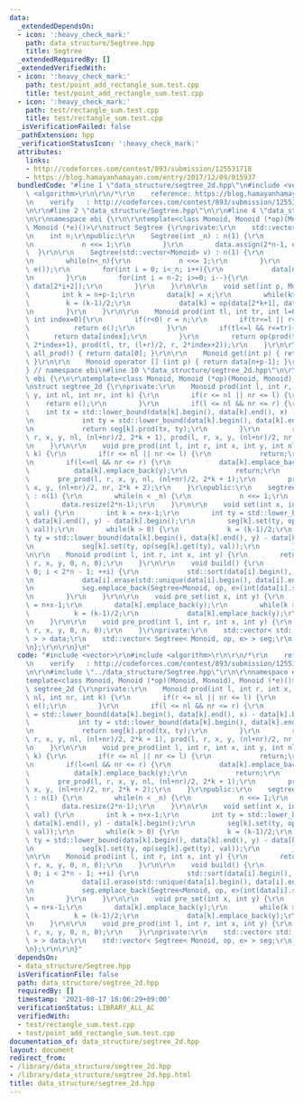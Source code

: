 ```yaml
---
data:
  _extendedDependsOn:
  - icon: ':heavy_check_mark:'
    path: data_structure/Segtree.hpp
    title: Segtree
  _extendedRequiredBy: []
  _extendedVerifiedWith:
  - icon: ':heavy_check_mark:'
    path: test/point_add_rectangle_sum.test.cpp
    title: test/point_add_rectangle_sum.test.cpp
  - icon: ':heavy_check_mark:'
    path: test/rectangle_sum.test.cpp
    title: test/rectangle_sum.test.cpp
  _isVerificationFailed: false
  _pathExtension: hpp
  _verificationStatusIcon: ':heavy_check_mark:'
  attributes:
    links:
    - http://codeforces.com/contest/893/submission/125531718
    - https://blog.hamayanhamayan.com/entry/2017/12/09/015937
  bundledCode: "#line 1 \"data_structure/segtree_2d.hpp\"\n#include <vector>\r\n#include\
    \ <algorithm>\r\n\r\n/*\r\n    reference: https://blog.hamayanhamayan.com/entry/2017/12/09/015937\r\
    \n    verify   : http://codeforces.com/contest/893/submission/125531718\r\n*/\r\
    \n\r\n#line 2 \"data_structure/Segtree.hpp\"\n\r\n#line 4 \"data_structure/Segtree.hpp\"\
    \n\r\nnamespace ebi {\r\n\r\ntemplate<class Monoid, Monoid (*op)(Monoid, Monoid),\
    \ Monoid (*e)()>\r\nstruct Segtree {\r\nprivate:\r\n    std::vector<Monoid> data;\r\
    \n    int n;\r\npublic:\r\n    Segtree(int _n) : n(1) {\r\n        while(n<_n){\r\
    \n            n <<= 1;\r\n        }\r\n        data.assign(2*n-1, e());\r\n  \
    \  }\r\n\r\n    Segtree(std::vector<Monoid> v) : n(1) {\r\n        int _n = v.size();\r\
    \n        while(n<_n){\r\n            n <<= 1;\r\n        }\r\n        data.assign(2*n-1,\
    \ e());\r\n        for(int i = 0; i<_n; i++){\r\n            data[n+i-1] = v[i];\r\
    \n        }\r\n        for(int i = n-2; i>=0; i--){\r\n            data[i] = op(data[2*i+1],\
    \ data[2*i+2]);\r\n        }\r\n    }\r\n\r\n    void set(int p, Monoid x){\r\n\
    \        int k = n+p-1;\r\n        data[k] = x;\r\n        while(k>0){\r\n   \
    \         k = (k-1)/2;\r\n            data[k] = op(data[2*k+1], data[2*k+2]);\r\
    \n        }\r\n    }\r\n\r\n    Monoid prod(int tl, int tr, int l=0, int r=-1,\
    \ int index=0){\r\n        if(r<0) r = n;\r\n        if(tr<=l || r<=tl){\r\n \
    \           return e();\r\n        }\r\n        if(tl<=l && r<=tr){\r\n      \
    \      return data[index];\r\n        }\r\n        return op(prod(tl, tr, l, (l+r)/2,\
    \ 2*index+1), prod(tl, tr, (l+r)/2, r, 2*index+2));\r\n    }\r\n\r\n    Monoid\
    \ all_prod() { return data[0]; }\r\n\r\n    Monoid get(int p) { return data[n+p-1];\
    \ }\r\n\r\n    Monoid operator [] (int p) { return data[n+p-1]; }\r\n};\r\n\r\n\
    } // namespace ebi\n#line 10 \"data_structure/segtree_2d.hpp\"\n\r\nnamespace\
    \ ebi {\r\n\r\ntemplate<class Monoid, Monoid (*op)(Monoid, Monoid), Monoid (*e)()>\r\
    \nstruct segtree_2d {\r\nprivate:\r\n    Monoid prod(int l, int r, int x, int\
    \ y, int nl, int nr, int k) {\r\n        if(r <= nl || nr <= l) {\r\n        \
    \    return e();\r\n        }\r\n        if(l <= nl && nr <= r) {\r\n        \
    \    int tx = std::lower_bound(data[k].begin(), data[k].end(), x) - data[k].begin();\r\
    \n            int ty = std::lower_bound(data[k].begin(), data[k].end(), y) - data[k].begin();\r\
    \n            return seg[k].prod(tx, ty);\r\n        }\r\n        return op(prod(l,\
    \ r, x, y, nl, (nl+nr)/2, 2*k + 1), prod(l, r, x, y, (nl+nr)/2, nr, 2*k + 2));\r\
    \n    }\r\n\r\n    void pre_prod(int l, int r, int x, int y, int nl, int nr, int\
    \ k) {\r\n        if(r <= nl || nr <= l) {\r\n            return;\r\n        }\r\
    \n        if(l<=nl && nr <= r) {\r\n            data[k].emplace_back(x);\r\n \
    \           data[k].emplace_back(y);\r\n            return;\r\n        }\r\n \
    \       pre_prod(l, r, x, y, nl, (nl+nr)/2, 2*k + 1);\r\n        pre_prod(l, r,\
    \ x, y, (nl+nr)/2, nr, 2*k + 2);\r\n    }\r\npublic:\r\n    segtree_2d(int _n)\
    \ : n(1) {\r\n        while(n < _n) {\r\n            n <<= 1;\r\n        }\r\n\
    \        data.resize(2*n-1);\r\n    }\r\n\r\n    void set(int x, int y, Monoid\
    \ val) {\r\n        int k = n+x-1;\r\n        int ty = std::lower_bound(data[k].begin(),\
    \ data[k].end(), y) - data[k].begin();\r\n        seg[k].set(ty, op(seg[k].get(ty),\
    \ val));\r\n        while(k > 0) {\r\n            k = (k-1)/2;\r\n           \
    \ ty = std::lower_bound(data[k].begin(), data[k].end(), y) - data[k].begin();\r\
    \n            seg[k].set(ty, op(seg[k].get(ty), val));\r\n        }\r\n    }\r\
    \n\r\n    Monoid prod(int l, int r, int x, int y) {\r\n        return prod(l,\
    \ r, x, y, 0, n, 0);\r\n    }\r\n\r\n    void build() {\r\n        for(int i =\
    \ 0; i < 2*n - 1; ++i) {\r\n            std::sort(data[i].begin(), data[i].end());\r\
    \n            data[i].erase(std::unique(data[i].begin(), data[i].end()), data[i].end());\r\
    \n            seg.emplace_back(Segtree<Monoid, op, e>(int(data[i].size())));\r\
    \n        }\r\n    }\r\n\r\n    void pre_set(int x, int y) {\r\n        int k\
    \ = n+x-1;\r\n        data[k].emplace_back(y);\r\n        while(k > 0) {\r\n \
    \           k = (k-1)/2;\r\n            data[k].emplace_back(y);\r\n        }\r\
    \n    }\r\n\r\n    void pre_prod(int l, int r, int x, int y) {\r\n        pre_prod(l,\
    \ r, x, y, 0, n, 0);\r\n    }\r\nprivate:\r\n    std::vector< std::vector< Monoid\
    \ > > data;\r\n    std::vector< Segtree< Monoid, op, e> > seg;\r\n    int n;\r\
    \n};\r\n\r\n}\n"
  code: "#include <vector>\r\n#include <algorithm>\r\n\r\n/*\r\n    reference: https://blog.hamayanhamayan.com/entry/2017/12/09/015937\r\
    \n    verify   : http://codeforces.com/contest/893/submission/125531718\r\n*/\r\
    \n\r\n#include \"../data_structure/Segtree.hpp\"\r\n\r\nnamespace ebi {\r\n\r\n\
    template<class Monoid, Monoid (*op)(Monoid, Monoid), Monoid (*e)()>\r\nstruct\
    \ segtree_2d {\r\nprivate:\r\n    Monoid prod(int l, int r, int x, int y, int\
    \ nl, int nr, int k) {\r\n        if(r <= nl || nr <= l) {\r\n            return\
    \ e();\r\n        }\r\n        if(l <= nl && nr <= r) {\r\n            int tx\
    \ = std::lower_bound(data[k].begin(), data[k].end(), x) - data[k].begin();\r\n\
    \            int ty = std::lower_bound(data[k].begin(), data[k].end(), y) - data[k].begin();\r\
    \n            return seg[k].prod(tx, ty);\r\n        }\r\n        return op(prod(l,\
    \ r, x, y, nl, (nl+nr)/2, 2*k + 1), prod(l, r, x, y, (nl+nr)/2, nr, 2*k + 2));\r\
    \n    }\r\n\r\n    void pre_prod(int l, int r, int x, int y, int nl, int nr, int\
    \ k) {\r\n        if(r <= nl || nr <= l) {\r\n            return;\r\n        }\r\
    \n        if(l<=nl && nr <= r) {\r\n            data[k].emplace_back(x);\r\n \
    \           data[k].emplace_back(y);\r\n            return;\r\n        }\r\n \
    \       pre_prod(l, r, x, y, nl, (nl+nr)/2, 2*k + 1);\r\n        pre_prod(l, r,\
    \ x, y, (nl+nr)/2, nr, 2*k + 2);\r\n    }\r\npublic:\r\n    segtree_2d(int _n)\
    \ : n(1) {\r\n        while(n < _n) {\r\n            n <<= 1;\r\n        }\r\n\
    \        data.resize(2*n-1);\r\n    }\r\n\r\n    void set(int x, int y, Monoid\
    \ val) {\r\n        int k = n+x-1;\r\n        int ty = std::lower_bound(data[k].begin(),\
    \ data[k].end(), y) - data[k].begin();\r\n        seg[k].set(ty, op(seg[k].get(ty),\
    \ val));\r\n        while(k > 0) {\r\n            k = (k-1)/2;\r\n           \
    \ ty = std::lower_bound(data[k].begin(), data[k].end(), y) - data[k].begin();\r\
    \n            seg[k].set(ty, op(seg[k].get(ty), val));\r\n        }\r\n    }\r\
    \n\r\n    Monoid prod(int l, int r, int x, int y) {\r\n        return prod(l,\
    \ r, x, y, 0, n, 0);\r\n    }\r\n\r\n    void build() {\r\n        for(int i =\
    \ 0; i < 2*n - 1; ++i) {\r\n            std::sort(data[i].begin(), data[i].end());\r\
    \n            data[i].erase(std::unique(data[i].begin(), data[i].end()), data[i].end());\r\
    \n            seg.emplace_back(Segtree<Monoid, op, e>(int(data[i].size())));\r\
    \n        }\r\n    }\r\n\r\n    void pre_set(int x, int y) {\r\n        int k\
    \ = n+x-1;\r\n        data[k].emplace_back(y);\r\n        while(k > 0) {\r\n \
    \           k = (k-1)/2;\r\n            data[k].emplace_back(y);\r\n        }\r\
    \n    }\r\n\r\n    void pre_prod(int l, int r, int x, int y) {\r\n        pre_prod(l,\
    \ r, x, y, 0, n, 0);\r\n    }\r\nprivate:\r\n    std::vector< std::vector< Monoid\
    \ > > data;\r\n    std::vector< Segtree< Monoid, op, e> > seg;\r\n    int n;\r\
    \n};\r\n\r\n}"
  dependsOn:
  - data_structure/Segtree.hpp
  isVerificationFile: false
  path: data_structure/segtree_2d.hpp
  requiredBy: []
  timestamp: '2021-08-17 18:06:29+09:00'
  verificationStatus: LIBRARY_ALL_AC
  verifiedWith:
  - test/rectangle_sum.test.cpp
  - test/point_add_rectangle_sum.test.cpp
documentation_of: data_structure/segtree_2d.hpp
layout: document
redirect_from:
- /library/data_structure/segtree_2d.hpp
- /library/data_structure/segtree_2d.hpp.html
title: data_structure/segtree_2d.hpp
---
```

